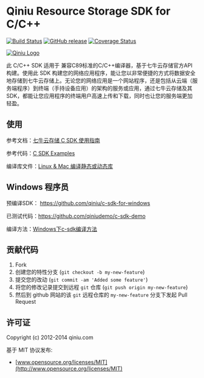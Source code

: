 # Qiniu Resource Storage SDK for C/C++

[![Build Status](https://api.travis-ci.org/qiniu/c-sdk.png?branch=master)](https://travis-ci.org/qiniu/c-sdk)
[![GitHub release](https://img.shields.io/github/v/tag/qiniu/c-sdk.svg?label=release)](https://github.com/qiniu/c-sdk/releases)
[![Coverage Status](https://codecov.io/gh/qiniu/c-sdk/branch/master/graph/badge.svg)](https://codecov.io/gh/qiniu/c-sdk)

[![Qiniu Logo](http://devtools.qiniu.com/qiniu-logo.jpg)](http://qiniu.com/)

此 C/C++ SDK 适用于 兼容C89标准的C/C++编译器，基于七牛云存储官方API构建。使用此 SDK 构建您的网络应用程序，能让您以非常便捷的方式将数据安全地存储到七牛云存储上。无论您的网络应用是一个网站程序，还是包括从云端（服务端程序）到终端（手持设备应用）的架构的服务或应用，通过七牛云存储及其 SDK，都能让您应用程序的终端用户高速上传和下载，同时也让您的服务端更加轻盈。

## 使用

参考文档：[七牛云存储 C SDK 使用指南](http://developer.qiniu.com/docs/v6/sdk/c-sdk.html)

参考代码：[C SDK Examples](https://github.com/qiniu/c-sdk/tree/master/examples)

编译库文件：[Linux & Mac 编译静态或动态库](https://github.com/qiniu/c-sdk/wiki)

## Windows 程序员

预编译SDK： https://github.com/qiniu/c-sdk-for-windows

已测试代码：https://github.com/qiniudemo/c-sdk-demo

编译方法：[Windows下c-sdk编译方法](https://github.com/qiniu/c-sdk/wiki/Windows%E4%B8%8B-C-SDK%E7%9A%84%E7%BC%96%E8%AF%91)

## 贡献代码

1. Fork
2. 创建您的特性分支 (`git checkout -b my-new-feature`)
3. 提交您的改动 (`git commit -am 'Added some feature'`)
4. 将您的修改记录提交到远程 `git` 仓库 (`git push origin my-new-feature`)
5. 然后到 github 网站的该 `git` 远程仓库的 `my-new-feature` 分支下发起 Pull Request

## 许可证

Copyright (c) 2012-2014 qiniu.com

基于 MIT 协议发布:

* [www.opensource.org/licenses/MIT](http://www.opensource.org/licenses/MIT)
